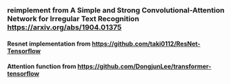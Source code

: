 ### reimplement from A Simple and Strong Convolutional-Attention Network for Irregular Text Recognition https://arxiv.org/abs/1904.01375
#### Resnet implementation from https://github.com/taki0112/ResNet-Tensorflow
#### Attention function from https://github.com/DongjunLee/transformer-tensorflow
